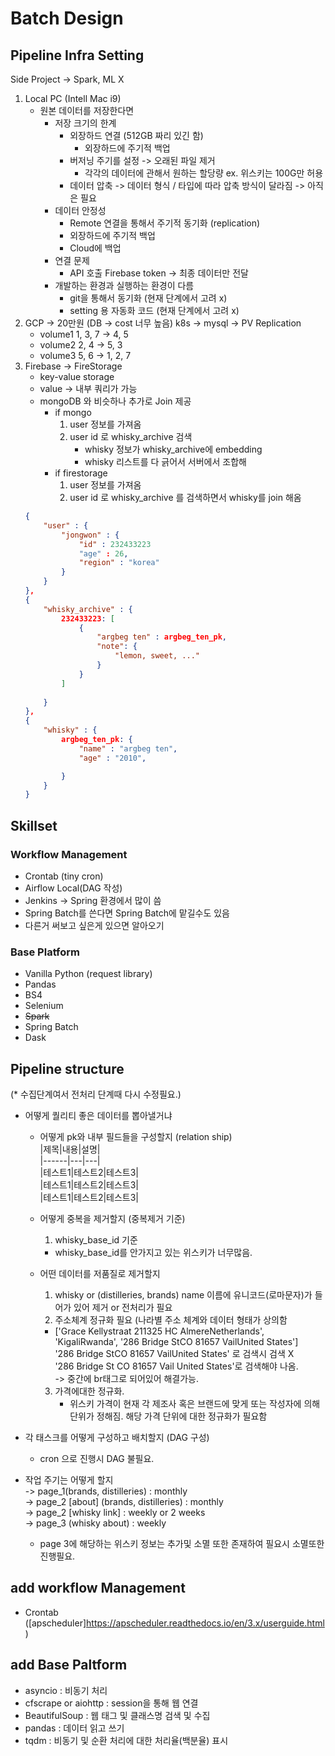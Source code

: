 # Batch Design

## Pipeline Infra Setting
Side Project -> Spark, ML X

1. Local PC (Intell Mac i9)
    - 원본 데이터를 저장한다면
        - 저장 크기의 한계
            - 외장하드 연결 (512GB 짜리 있긴 함)
                - 외장하드에 주기적 백업
            - 버저닝 주기를 설정 -> 오래된 파일 제거
                - 각각의 데이터에 관해서 원하는 할당량 ex. 위스키는 100G만 허용
            - 데이터 압축 -> 데이터 형식 / 타입에 따라 압축 방식이 달라짐 -> 아직은 필요
        - 데이터 안정성
            - Remote 연결을 통해서 주기적 동기화 (replication)
            - 외장하드에 주기적 백업
            - Cloud에 백업
        - 연결 문제
            - API 호출 Firebase token -> 최종 데이터만 전달
        - 개발하는 환경과 실행하는 환경이 다름
            - git을 통해서 동기화 (현재 단계에서 고려 x)
            - setting 용 자동화 코드 (현재 단계에서 고려 x)
2. GCP -> 20만원 (DB -> cost 너무 높음) k8s -> mysql -> PV Replication
    - volume1 1, 3, 7 -> 4, 5
    - volume2 2, 4 -> 5, 3
    - volume3 5, 6 -> 1, 2, 7
3. Firebase -> FireStorage
    - key-value storage
    - value -> 내부 쿼리가 가능
    - mongoDB 와 비슷하나 추가로 Join 제공
        - if mongo
            1. user 정보를 가져옴
            2. user id 로 whisky_archive 검색
                - whisky 정보가 whisky_archive에 embedding
                - whisky 리스트를 다 긁어서 서버에서 조합해
        - if firestorage
            1. user 정보를 가져옴
            2. user id 로 whisky_archive 를 검색하면서 whisky를 join 해옴
    ```json
    {
        "user" : {
            "jongwon" : {
                "id" : 232433223
                "age" : 26,
                "region" : "korea"
            }
        }
    },
    {
        "whisky_archive" : {
            232433223: [
                {
                    "argbeg ten" : argbeg_ten_pk,
                    "note": {
                        "lemon, sweet, ..."
                    }
                }
            ]
            
        }
    },
    {
        "whisky" : {
            argbeg_ten_pk: {
                "name" : "argbeg ten",
                "age" : "2010",

            }
        }
    }
    ```

## Skillset

### Workflow Management
- Crontab (tiny cron)
- Airflow Local(DAG 작성)
- Jenkins -> Spring 환경에서 많이 씀
- Spring Batch를 쓴다면 Spring Batch에 맡길수도 있음
- 다른거 써보고 싶은게 있으면 알아오기

### Base Platform
- Vanilla Python (request library)
- Pandas
- BS4
- Selenium
- ~~Spark~~
- Spring Batch
- Dask
  
## Pipeline structure   
(* 수집단계여서 전처리 단계때 다시 수정필요.)  

- 어떻게 퀄리티 좋은 데이터를 뽑아낼거냐  
    - 어떻게 pk와 내부 필드들을 구성할지 (relation ship)  
      |제목|내용|설명|  
    |------|---|---|  
    |테스트1|테스트2|테스트3|  
    |테스트1|테스트2|테스트3|  
    |테스트1|테스트2|테스트3|  
          
    - 어떻게 중복을 제거할지 (중복제거 기준)  
      1. whisky_base_id 기준  
        * whisky_base_id를 안가지고 있는 위스키가 너무많음.  
    - 어떤 데이터를 저품질로 제거할지  
      1. whisky or (distilleries, brands) name 이름에 유니코드(로마문자)가 들어가 있어 제거 or 전처리가 필요  
      2. 주소체계 정규화 필요 (나라별 주소 체계와 데이터 형태가 상의함    
        * ['Grace Kellystraat 211325 HC  AlmereNetherlands', 'KigaliRwanda', '286 Bridge StCO 81657 VailUnited States']  
         '286 Bridge StCO 81657 VailUnited States' 로 검색시 검색 X  
         '286 Bridge St CO 81657 Vail United States'로 검색해야 나옴.  
         -> 중간에 br태그로 되어있어 해결가능.  
      3. 가격에대한 정규화.  
          * 위스키 가격이 현재 각 제조사 혹은 브랜드에 맞게 또는 작성자에 의해 단위가 정해짐.
            해당 가격 단위에 대한 정규화가 필요함

      
- 각 태스크를 어떻게 구성하고 배치할지 (DAG 구성)  
  * cron 으로 진행시 DAG 불필요.
  
- 작업 주기는 어떻게 할지  
  -> page_1(brands, distilleries)          : monthly  
  -> page_2 [about] (brands, distilleries) : monthly  
  -> page_2 [whisky link]                  : weekly or 2 weeks  
  -> page_3 (whisky about)                 : weekly  
  * page 3에 해당하는 위스키 정보는 추가및 소멸 또한 존재하여 필요시 소멸또한 진행필요.  


## add workflow Management
- Crontab ([apscheduler]<https://apscheduler.readthedocs.io/en/3.x/userguide.html>)

## add Base Paltform
- asyncio             : 비동기 처리
- cfscrape or aiohttp :  session을 통해 웹 연결
- BeautifulSoup       : 웹 태그 및 클래스명 검색 및 수집
- pandas              : 데이터 읽고 쓰기
- tqdm                : 비동기 및 순환 처리에 대한 처리율(백분율) 표시

